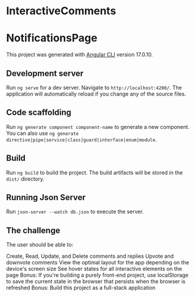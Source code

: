 # InteractiveComments
# NotificationsPage

This project was generated with [Angular CLI](https://github.com/angular/angular-cli) version 17.0.10.

## Development server

Run `ng serve` for a dev server. Navigate to `http://localhost:4200/`. The application will automatically reload if you change any of the source files.

## Code scaffolding

Run `ng generate component component-name` to generate a new component. You can also use `ng generate directive|pipe|service|class|guard|interface|enum|module`.

## Build

Run `ng build` to build the project. The build artifacts will be stored in the `dist/` directory.

## Running Json Server

Run `json-server --watch db.json` to execute the server.

## The challenge
The user should be able to:

Create, Read, Update, and Delete comments and replies
Upvote and downvote comments
View the optimal layout for the app depending on the device's screen size
See hover states for all interactive elements on the page
Bonus: If you're building a purely front-end project, use localStorage to save the current state in the browser that persists when the browser is refreshed
Bonus: Build this project as a full-stack application
